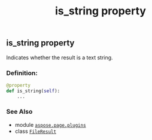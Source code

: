 ﻿---
title: is_string property
second_title: Aspose.Page for Python via .NET API References
description: 
type: docs
weight: 90
url: /python-net/aspose.page.plugins/fileresult/is_string/
is_root: false
---

## is_string property


Indicates whether the result is a text string.
### Definition:
```python
@property
def is_string(self):
    ...
```

### See Also
* module [`aspose.page.plugins`](../../)
* class [`FileResult`](/page/python-net/aspose.page.plugins/fileresult)
